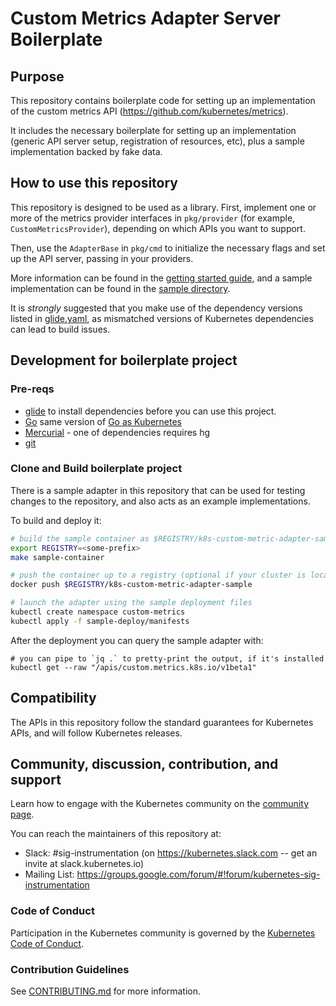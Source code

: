 # Custom Metrics Adapter Server Boilerplate

## Purpose

This repository contains boilerplate code for setting up an implementation
of the custom metrics API (https://github.com/kubernetes/metrics).

It includes the necessary boilerplate for setting up an implementation
(generic API server setup, registration of resources, etc), plus a sample
implementation backed by fake data.

## How to use this repository

This repository is designed to be used as a library. First, implement one
or more of the metrics provider interfaces in `pkg/provider` (for example,
`CustomMetricsProvider`), depending on which APIs you want to support.

Then, use the `AdapterBase` in `pkg/cmd` to initialize the necessary flags
and set up the API server, passing in your providers.

More information can be found in the [getting started
guide](/docs/getting-started.md), and a sample implementation can be found
in the [sample directory](/sample).

It is *strongly* suggested that you make use of the dependency versions
listed in [glide.yaml](/glide.yaml), as mismatched versions of Kubernetes
dependencies can lead to build issues.

## Development for boilerplate project

### Pre-reqs

- [glide](https://github.com/Masterminds/glide#install) to install dependencies before you can use this project.
- [Go](https://golang.org/doc/install) same version of [Go as Kubernetes](https://github.com/kubernetes/community/blob/master/contributors/devel/development.md#go)
- [Mercurial](https://www.mercurial-scm.org/downloads) - one of dependencies requires hg
- [git](https://git-scm.com/downloads)

### Clone and Build boilerplate project

There is a sample adapter in this repository that can be used for testing
changes to the repository, and also acts as an example implementations.

To build and deploy it:

```bash
# build the sample container as $REGISTRY/k8s-custom-metric-adapter-sample
export REGISTRY=<some-prefix>
make sample-container

# push the container up to a registry (optional if your cluster is local)
docker push $REGISTRY/k8s-custom-metric-adapter-sample

# launch the adapter using the sample deployment files
kubectl create namespace custom-metrics
kubectl apply -f sample-deploy/manifests
```

After the deployment you can query the sample adapter with:

```
# you can pipe to `jq .` to pretty-print the output, if it's installed
kubectl get --raw "/apis/custom.metrics.k8s.io/v1beta1"
```

## Compatibility

The APIs in this repository follow the standard guarantees for Kubernetes
APIs, and will follow Kubernetes releases.

## Community, discussion, contribution, and support

Learn how to engage with the Kubernetes community on the [community
page](http://kubernetes.io/community/).

You can reach the maintainers of this repository at:

- Slack: #sig-instrumentation (on https://kubernetes.slack.com -- get an
  invite at slack.kubernetes.io)
- Mailing List:
  https://groups.google.com/forum/#!forum/kubernetes-sig-instrumentation

### Code of Conduct

Participation in the Kubernetes community is governed by the [Kubernetes
Code of Conduct](code-of-conduct.md).

### Contribution Guidelines

See [CONTRIBUTING.md](CONTRIBUTING.md) for more information.
